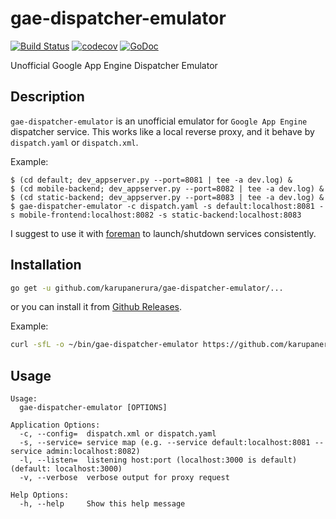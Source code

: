 # gae-dispatcher-emulator

[![Build Status](https://travis-ci.org/karupanerura/gae-dispatcher-emulator.svg?branch=master)](https://travis-ci.org/karupanerura/gae-dispatcher-emulator)
[![codecov](https://codecov.io/gh/karupanerura/gae-dispatcher-emulator/branch/master/graph/badge.svg)](https://codecov.io/gh/karupanerura/gae-dispatcher-emulator)
[![GoDoc](https://godoc.org/github.com/karupanerura/gae-dispatcher-emulator?status.svg)](http://godoc.org/github.com/karupanerura/gae-dispatcher-emulator)

Unofficial Google App Engine Dispatcher Emulator

## Description

`gae-dispatcher-emulator` is an unofficial emulator for `Google App Engine` dispatcher service.
This works like a local reverse proxy, and it behave by `dispatch.yaml` or `dispatch.xml`.

Example:

```console
$ (cd default; dev_appserver.py --port=8081 | tee -a dev.log) &
$ (cd mobile-backend; dev_appserver.py --port=8082 | tee -a dev.log) &
$ (cd static-backend; dev_appserver.py --port=8083 | tee -a dev.log) &
$ gae-dispatcher-emulator -c dispatch.yaml -s default:localhost:8081 -s mobile-frontend:localhost:8082 -s static-backend:localhost:8083
```

I suggest to use it with [foreman](http://ddollar.github.io/foreman/) to launch/shutdown services consistently.

## Installation

```bash
go get -u github.com/karupanerura/gae-dispatcher-emulator/...
```

or you can install it from [Github Releases](https://github.com/karupanerura/gae-dispatcher-emulator/releases).

Example:

```bash
curl -sfL -o ~/bin/gae-dispatcher-emulator https://github.com/karupanerura/gae-dispatcher-emulator/releases/download/v0.3.0/gae-dispatcher-emulator_darwin_amd64
```

## Usage

```
Usage:
  gae-dispatcher-emulator [OPTIONS]

Application Options:
  -c, --config=	 dispatch.xml or dispatch.yaml
  -s, --service= service map (e.g. --service default:localhost:8081 --service admin:localhost:8082)
  -l, --listen=	 listening host:port (localhost:3000 is default) (default: localhost:3000)
  -v, --verbose	 verbose output for proxy request

Help Options:
  -h, --help	 Show this help message
```
